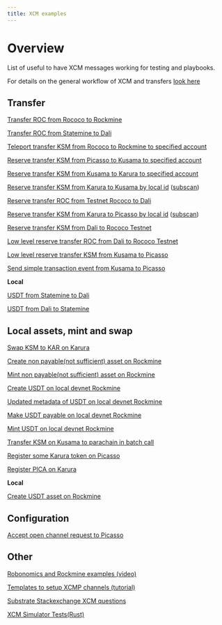 ```yaml
---
title: XCM examples
---
```


# Overview

List of useful to have XCM messages working for testing and playbooks.

For details on the general workflow of XCM and transfers [look here](./ping.plantuml)

## Transfer

[Transfer ROC from Rococo to Rockmine](https://polkadot.js.org/apps/?rpc=wss%3A%2F%2Frococo-rpc.polkadot.io#/extrinsics/decode/0x630901000100a10f0100010100b8e39e87c0fec96f7d012d31a4c27b44bfb504ab359662112e4270e380c84341010400000000070010a5d4e80000000000)

[Transfer ROC from Statemine to Dali](https://polkadot.js.org/apps/?rpc=wss%3A%2F%2Frococo-rockmine-rpc.polkadot.io#/extrinsics/decode/0x1f08010101009d2001000101002aa47c41b763a16946b6cc7e051174877b14fafe5d8daf075b0e39e2398c8e4c010400010000070010a5d4e80000000000)

[Teleport transfer KSM from Rococo to Rockmine to specified account](https://polkadot.js.org/apps/?rpc=wss%3A%2F%2Frococo-rpc.polkadot.io#/extrinsics/decode/0x630101000100a10f01000101002aa47c41b763a16946b6cc7e051174877b14fafe5d8daf075b0e39e2398c8e4c0104000000000b00a0724e180900000000)

[Reserve transfer KSM from Picasso to Kusama to specified account](https://polkadot.js.org/apps/?rpc=wss%3A%2F%2Fpicasso-rpc.composable.finance#/extrinsics/decode/0x29020101000100010100b8e39e87c0fec96f7d012d31a4c27b44bfb504ab359662112e4270e380c8434101040000000002c2eb0b00000000)

[Reserve transfer KSM from Kusama to Karura to specified account](https://polkadot.js.org/apps/?rpc=wss%3A%2F%2F1rpc.io%2Fksm#/extrinsics/decode/0x630201000100411f0100010100b8e39e87c0fec96f7d012d31a4c27b44bfb504ab359662112e4270e380c84341010400000000070010a5d4e800000000)

[Reserve transfer KSM from Karura to Kusama by local id](https://polkadot.js.org/apps/?rpc=wss%3A%2F%2Fkarura-rpc-0.aca-api.network#/extrinsics/decode/0x3600008200ca9a3b0000000000000000000000000101010100b8e39e87c0fec96f7d012d31a4c27b44bfb504ab359662112e4270e380c8434100ca9a3b00000000) ([subscan](https://karura.subscan.io/xcm_transfer/kusama-2000-2973319-13))

[Reserve transfer ROC from Testnet Rococo to Dali](https://polkadot.js.org/apps/?rpc=wss%3A%2F%2Frococo-rpc.polkadot.io#/extrinsics/decode/0x6308010001009d200100010100b8e39e87c0fec96f7d012d31a4c27b44bfb504ab359662112e4270e380c8434101040000000003ba5cbf480000000000)


[Reserve transfer KSM from Karura to Picasso by local id](
https://polkadot.js.org/apps/?rpc=wss%3A%2F%2Fkarura-rpc-0.aca-api.network#/extrinsics/decode/0x3600008200ca9a3b000000000000000000000000010102009d200100b8e39e87c0fec96f7d012d31a4c27b44bfb504ab359662112e4270e380c8434100ca9a3b00000000) ([subscan](https://picasso.subscan.io/block/1133228?tab=event))

[Reserve transfer KSM from Dali to Rococo Testnet](https://polkadot.js.org/apps/?rpc=wss%3A%2F%2Frpc.composablefinance.ninja#/extrinsics/decode/0x2c00040000000000000000000000000000001bb8a3720000000000000000000000000101010100b8e39e87c0fec96f7d012d31a4c27b44bfb504ab359662112e4270e380c8434100ca9a3b00000000)

[Low level reserve transfer ROC from Dali to Rococo Testnet](https://polkadot.js.org/apps/?rpc=wss%3A%2F%2Frpc.composablefinance.ninja#/extrinsics/decode/0x2903020800040001000056346f1d100100000008130001000056346f1d0107006e2e12010d01000400010100b8e39e87c0fec96f7d012d31a4c27b44bfb504ab359662112e4270e380c843410084d71700000000)

[Low level reserve transfer KSM from Kusama to Picasso](https://polkadot.js.org/apps/?rpc=wss%3A%2F%2Fkusama-rpc.polkadot.io#/extrinsics/decode/0x6303020800040000000056346f1d05040000000056346f1d0001009d2008130001000056346f1d000d01000400010100b8e39e87c0fec96f7d012d31a4c27b44bfb504ab359662112e4270e380c84341eb16b04c02000000)

[Send simple transaction event from Kusama to Picasso](https://polkadot.js.org/apps/?rpc=wss%3A%2F%2Fkusama-rpc.polkadot.io#/extrinsics/decode/0x6303020800040000000006286bee05040000000006286bee0001009d200c130001000006286bee00060102286bee5800084c313233343536373839303938373635343332310d01000400010100b8e39e87c0fec96f7d012d31a4c27b44bfb504ab359662112e4270e380c8434100ca9a3b00000000)

**Local**

[USDT from Statemine to Dali](https://polkadot.js.org/apps/?rpc=ws%3A%2F%2F127.0.0.1%3A10008#/extrinsics/decode/0x1f08000200019d200100010100b8e39e87c0fec96f7d012d31a4c27b44bfb504ab359662112e4270e380c843410104000002043205011f000b00407a10f35a0000000000)

[USDT from Dali to Statemine](https://polkadot.js.org/apps/?rpc=ws%3A%2F%2F127.0.0.1%3A10008#/extrinsics/decode/0x2c030100010300a10f0432050400070010a5d4e801000100000700e40b540201010200a10f0100d43593c715fdd31c61141abd04a99fd6822c8558854ccde39a5684e7a56da27d00bca06501000000)

## Local assets, mint and swap

[Swap KSM to KAR on Karura](
https://polkadot.js.org/apps/?rpc=wss%3A%2F%2Fkarura-rpc-0.aca-api.network#/extrinsics/decode/0x5d00040008008200800700e876481700)

[Create non payable(not sufficient) asset on Rockmine](https://polkadot.js.org/apps/?rpc=wss%3A%2F%2Frococo-rockmine-rpc.polkadot.io#/extrinsics/decode/0x32005222060000b8e39e87c0fec96f7d012d31a4c27b44bfb504ab359662112e4270e380c84341e8030000000000000000000000000000)

[Mint non payable(not sufficient) asset on Rockmine](https://polkadot.js.org/apps/?rpc=wss%3A%2F%2Frococo-rockmine-rpc.polkadot.io#/extrinsics/decode/0x32035222060000b8e39e87c0fec96f7d012d31a4c27b44bfb504ab359662112e4270e380c843410f0000c16ff28623)

[Create USDT on local devnet Rockmine](https://polkadot.js.org/apps/?rpc=ws%3A%2F%2F127.0.0.1%3A10008#/extrinsics/decode/0x02001f1000105553445410555344540600)

[Updated metadata of USDT on local devnet Rockmine](https://polkadot.js.org/apps/?rpc=ws%3A%2F%2F127.0.0.1%3A10008#/extrinsics/decode/0x02001f1000105553445410555344540600)

[Make USDT payable on local devnet Rockmine](https://polkadot.js.org/apps/?rpc=ws%3A%2F%2F127.0.0.1%3A10008#/extrinsics/decode/0x02001f12011f00d43593c715fdd31c61141abd04a99fd6822c8558854ccde39a5684e7a56da27d00d43593c715fdd31c61141abd04a99fd6822c8558854ccde39a5684e7a56da27d00d43593c715fdd31c61141abd04a99fd6822c8558854ccde39a5684e7a56da27d00d43593c715fdd31c61141abd04a99fd6822c8558854ccde39a5684e7a56da27da10f0100)

[Mint USDT on local devnet Rockmine](https://polkadot.js.org/apps/?rpc=ws%3A%2F%2F127.0.0.1%3A10008#/extrinsics/decode/0x1f03011f00d43593c715fdd31c61141abd04a99fd6822c8558854ccde39a5684e7a56da27d130000e8890423c78a)

[Transfer KSM on Kusama to parachain in batch call](https://polkadot.js.org/apps/?rpc=wss%3A%2F%2Fkusama-rpc.polkadot.io#/extrinsics/decode/0x180204040000706172612708000000000000000000000000000000000000000000000000000052220600)

[Register some Karura token on Picasso](https://polkadot.js.org/apps/?rpc=wss%3A%2F%2Frpc.composablefinance.ninja#/extrinsics/decode/0x3700010200411f0608008140420f0000000000000000000000000001000064a7b3b6e00d0000000000000000010c000000)

[Register PICA on Karura](https://polkadot.js.org/apps/?rpc=wss%3A%2F%2Fkarura-rpc-1.aca-api.network#/extrinsics/decode/0x7a000001019d20105049434110504943410c00ca9a3b000000000000000000000000)

**Local**

[Create USDT asset on Rockmine](https://polkadot.js.org/apps/?rpc=ws%3A%2F%2F127.0.0.1%3A9944#/extrinsics/decode/0x2000630001000100a10f00060200f2052a01000000b02802043203011f03b8e39e87c0fec96f7d012d31a4c27b44bfb504ab359662112e4270e380c843417656601d)

## Configuration

[Accept open channel request to Picasso](https://polkadot.js.org/apps/?rpc=wss%3A%2F%2Fpicasso-rpc.composable.finance#/extrinsics/decode/0x2900010100020c0004000000000700e876481713000100000700e876481700060102286bee183c01e8030000)

## Other

[Robonomics and Rockmine examples (video)](https://www.youtube.com/watch?v=rygXb21YCDo) 

[Templates to setup XCMP channels (tutorial)](https://docs.substrate.io/reference/how-to-guides/parachains/add-hrmp-channels/) 

[Substrate Stackexchange XCM questions](https://substrate.stackexchange.com/questions/tagged/xcm)

[XCM Simulator Tests(Rust)](https://github.com/paritytech/polkadot/blob/master/xcm/xcm-simulator/example/src/lib.rs)